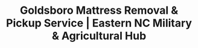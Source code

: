 ---
layout: location.njk
title: "Goldsboro Mattress Removal & Pickup Service | Eastern NC Military & Agricultural Hub"
metaDescription: "Professional mattress removal in Goldsboro, NC - Home to Seymour Johnson AFB and eastern NC's agricultural center. Expert pickup for military families and rural communities. $125 next-day service."
permalink: /mattress-removal/north-carolina/goldsboro/
city: Goldsboro
state: North Carolina
stateAbbr: NC
tier: 2
zipCodes: ['27530', '27531', '27532', '27533', '27534']
coordinates: 
  lat: 35.3849
  lng: -77.9928
neighborhoods:
  - name: "Downtown Historic District"
    zipCodes: ["27530"]
  - name: "West Haven"
    zipCodes: ["27530"]
  - name: "Seymour Johnson AFB Housing"
    zipCodes: ["27531"]
  - name: "Medical District"
    zipCodes: ["27534"]
  - name: "Industrial Park"
    zipCodes: ["27530"]
  - name: "Eastgate"
    zipCodes: ["27534"]
  - name: "Parkwood"
    zipCodes: ["27530"]
  - name: "Country Club Estates"
    zipCodes: ["27534"]
  - name: "Forest Hills"
    zipCodes: ["27530"]
  - name: "Rosewood"
    zipCodes: ["27534"]
  - name: "Spring Creek"
    zipCodes: ["27533"]
  - name: "Berkeley"
    zipCodes: ["27530"]
  - name: "Thoroughfare"
    zipCodes: ["27534"]
  - name: "Walnut Creek"
    zipCodes: ["27532"]
  - name: "Pine Forest"
    zipCodes: ["27533"]
pricing:
  singleMattress: "$125"
  doubleMattress: "$155"
  tripleMattress: "$180"
nearbyCities:
  - name: "Raleigh"
    slug: "raleigh"
    isSuburb: false
    distance: "65"
  - name: "Fayetteville"
    slug: "fayetteville"
    isSuburb: false
    distance: "75"
  - name: "Durham"
    slug: "durham"
    isSuburb: false
    distance: "90"
  - name: "Wilmington"
    slug: "wilmington"
    isSuburb: false
    distance: "120"
localRegulations: "Goldsboro municipal trash collection does NOT accept mattresses - they are banned from regular collection and dumpsters with possible fines. Residents must use professional disposal services, schedule bulky item pickup (Wednesdays by appointment), or utilize Wayne County facilities with tipping fees."
recyclingPartners: ["City of Goldsboro Bulky Item Service", "Wayne County Landfill", "Wayne County Convenience Centers", "Waste Management Eastern NC"]
reviews:
  count: 62
  featured:
    - author: "Staff Sgt. Martinez"
      text: "PCS season pickup went perfectly. Called Tuesday, mattress was gone Wednesday morning before our final inspection. Team understood military timing and worked around our schedule. Hassle-free service during a stressful move."
      neighborhood: "Seymour Johnson AFB Housing"
    - author: "Dr. Jennifer K."
      text: "Excellent service! Downtown historic district can be tricky for larger vehicles but they navigated everything smoothly."
      neighborhood: "Downtown Historic District"
    - author: "Robert and Linda Thompson"
      text: "We've lived in Wayne County for thirty years and this was the most professional service we've experienced. The team arrived exactly when scheduled, handled our king mattress with care throughout our 1940s farmhouse, and disposed of it through proper recycling channels. Their understanding of local regulations saved us a trip to the county facility. The process was completely straightforward and we appreciated their knowledge of our rural community's needs. Would definitely recommend to our neighbors."
      neighborhood: "Spring Creek"
faqs:
  - question: "Do you serve Seymour Johnson Air Force Base personnel?"
    answer: "Yes, we regularly serve military families at Seymour Johnson AFB including on-base housing and off-base residences. Our team understands PCS schedules, final inspections, and the unique timing needs of military relocations."
  - question: "Can you handle mattress removal from rural areas around Goldsboro?"
    answer: "Absolutely. We serve all Wayne County areas including rural properties, farmhouses, and agricultural communities surrounding Goldsboro. Our service adapts to the diverse housing types throughout eastern North Carolina."
  - question: "How do you work with Goldsboro's mattress disposal restrictions?"
    answer: "We handle all coordination with local regulations since mattresses are banned from municipal collection. Our service eliminates the need to schedule city bulky pickup or visit Wayne County facilities, providing convenient disposal that meets all local requirements."
  - question: "Do you service the Medical District and healthcare worker housing?"
    answer: "Yes, we serve the Medical District around Wayne UNC Health Care and provide flexible scheduling for healthcare professionals. Our team understands shift work schedules and adapts service timing accordingly."
  - question: "What about historic downtown properties?"
    answer: "We regularly service Goldsboro's Historic District including buildings dating to the 1840s. Our team understands preservation requirements, navigates vintage architecture, and protects historic structures throughout the removal process."
  - question: "Can you accommodate agricultural community schedules?"
    answer: "Yes, we understand farming schedules and seasonal demands in Wayne County. Our service timing adapts to agricultural work patterns including harvest periods and planting seasons."
  - question: "How quickly can you schedule service in Goldsboro?"
    answer: "Next-day service available throughout all Goldsboro ZIP codes. We coordinate around military schedules, healthcare shifts, and agricultural timing to provide convenient service for eastern NC's diverse community."
  - question: "Do you handle both military and civilian housing?"
    answer: "We serve all housing types in the Goldsboro area including military base housing, civilian neighborhoods, historic homes, rural properties, and medical district residences. Same professional service and transparent pricing for everyone."

pageContent:
  heroTitle: "Goldsboro Mattress Removal: Eastern NC Military & Agricultural Hub"
  heroDescription: "Professional mattress removal for North Carolina's historic eastern city. Specialized service for military families, healthcare professionals, and agricultural communities. From Seymour Johnson AFB to rural farmhouses. Part of our 1+ million mattress recycling network."
  
  aboutService: "Goldsboro's premier mattress removal service, designed for eastern North Carolina's distinctive military and agricultural community. Serving 33,448 residents across five ZIP codes, we understand the specialized logistics required for everything from on-base housing at Seymour Johnson Air Force Base to historic farmhouses throughout Wayne County's rural landscape.

Our expertise spans Goldsboro's unique character as a military hub, healthcare center, and agricultural gateway. Air Force families need service that coordinates with PCS schedules and final inspection requirements. Healthcare professionals around Wayne UNC Health Care require flexible scheduling that accommodates shift work and on-call demands. Agricultural communities throughout the surrounding countryside need service that understands farming schedules and rural property access challenges, while historic downtown properties require careful navigation of preserved buildings dating to the 1840s.

We pride ourselves on recycling every mattress we pick up. As part of our nationwide network that has recycled over 1 million mattresses, we work with local facilities and understand Wayne County's disposal regulations to ensure responsible processing that serves eastern North Carolina's environmental stewardship goals while supporting the community's agricultural heritage and military mission."

  serviceAreasIntro: "We provide comprehensive mattress pickup throughout Goldsboro's distinctive neighborhoods, from military housing to historic agricultural communities:"

  regulationsCompliance: "Goldsboro municipal waste collection specifically prohibits mattresses from regular trash pickup, with potential fines for violations. The city offers bulky item pickup service on Wednesdays by appointment only, while Wayne County operates thirteen convenience centers and landfill facilities that accept mattresses with applicable tipping fees and require advance coordination for disposal.

Local regulations reflect eastern North Carolina's rural character with emphasis on proper disposal and recycling coordination. Items must be processed through approved facilities that maintain environmental standards supporting the region's agricultural heritage and military community requirements for responsible waste management.

Our professional service eliminates the complexity of municipal scheduling, county facility visits, and disposal fee coordination while ensuring full compliance with all local regulations. For military families facing PCS deadlines and final inspections, we provide reliable service that meets Air Force housing standards. Rural property owners throughout Wayne County benefit from convenient pickup that eliminates the need for county facility trips, while healthcare professionals receive flexible scheduling that works around shift demands. This comprehensive approach provides the efficient, regulation-compliant service that Goldsboro's diverse community requires."

  environmentalImpact: "Goldsboro's environmental stewardship reflects the community's deep connection to eastern North Carolina's agricultural landscape and military commitment to responsible resource management. Wayne County's waste management programs emphasize recycling and proper disposal through comprehensive convenience center networks and landfill facilities that serve the broader agricultural region.

Our recycling commitment aligns perfectly with Goldsboro's agricultural values and military environmental standards. As part of our nationwide network that has recycled over 1 million mattresses, we ensure every Goldsboro mattress receives responsible processing through approved regional facilities. Steel springs support construction projects throughout eastern North Carolina, while foam components become insulation materials for the area's ongoing development.

The environmental benefits resonate strongly throughout Goldsboro's military and agricultural community, where Air Force personnel understand resource conservation and farming families value sustainable practices that protect the land for future generations. Each mattress we divert from landfills supports the same environmental stewardship that defines eastern North Carolina's commitment to preserving agricultural heritage while meeting military community environmental standards."

  howItWorksScheduling: "Next-day appointments available throughout all Goldsboro ZIP codes. We coordinate with military PCS schedules, adapt timing for healthcare professionals, and accommodate agricultural community needs throughout Wayne County."

  howItWorksService: "Our licensed team handles pickup from any location in Goldsboro, navigates military base protocols and rural property access, coordinates with historic district requirements, and ensures proper material handling per city and county regulations."

  howItWorksDisposal: "Your mattress is transported to Wayne County approved facilities or regional recycling centers for responsible processing, supporting eastern North Carolina's environmental stewardship and contributing to agricultural and military community sustainability goals."

  sidebarStats:
    mattressesRemoved: "1,178"

  uniqueContent: "Goldsboro presents mattress removal challenges that reflect its distinctive position as eastern North Carolina's military and agricultural hub, where Air Force mission requirements meet farming community traditions across 33,448 residents and five ZIP codes serving one of the region's most diverse populations. Consider the service complexity: we've coordinated PCS season removals with final inspection schedules at Seymour Johnson Air Force Base housing, navigated narrow doorways in downtown's preserved 1840s buildings while protecting historic architecture, and adapted service timing around harvest schedules for agricultural families throughout Wayne County's rural landscape.

Our service integrates seamlessly with Goldsboro's military rhythm and agricultural calendar. Seymour Johnson AFB families require service coordination that understands PCS timelines, base housing regulations, and final inspection requirements that can affect security deposits and military records. Healthcare professionals working at Wayne UNC Health Care need flexible scheduling that accommodates shift work, on-call demands, and the unpredictable schedules that define medical careers in regional healthcare centers.

The agricultural community throughout Wayne County creates unique service considerations that blend traditional farming schedules with modern convenience expectations. Rural properties may require specialized access planning for long driveways, farm equipment coordination, and timing that respects planting and harvest seasons when farming families have limited availability for non-essential services.

Goldsboro's historic preservation adds cultural considerations to service delivery. The downtown Historic District contains buildings from the 1840s through 1940s that require careful navigation of vintage doorways, staircases, and structural elements that demand both technical skill and historical sensitivity. Our team understands that successful historic district service means protecting architectural integrity while providing efficient removal.

The community's economic diversity creates service expectations that reflect both military precision and rural practicality. Air Force families expect reliable, scheduled service that meets military standards for punctuality and professionalism. Agricultural families value straightforward service that respects farming priorities and rural property characteristics. Healthcare professionals need convenient service that adapts to unpredictable medical schedules and shift work demands.

Our pricing remains consistent despite Goldsboro's diverse logistical challenges and geographic spread. Whether coordinating with base housing protocols at Seymour Johnson AFB, accessing rural farmhouses throughout Wayne County, or navigating preserved architecture in the historic downtown district, the same transparent rates apply to every Goldsboro resident. This uniform approach reflects our commitment to serving the entire eastern North Carolina community fairly, regardless of military status, rural location, or historic district requirements."
---